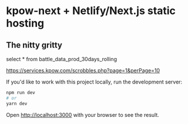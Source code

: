 # kpow-next + Netlify/Next.js static hosting

## The nitty gritty

select * from battle_data_prod_30days_rolling

https://services.kpow.com/scrobbles.php?page=1&perPage=10

If you'd like to work with this project locally, run the development server:

```bash
npm run dev
# or
yarn dev
```

Open [http://localhost:3000](http://localhost:3000) with your browser to see the result.


